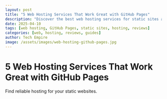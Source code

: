 ```yaml
---
layout: post
title: "5 Web Hosting Services That Work Great with GitHub Pages"
description: "Discover the best web hosting services for static sites and GitHub Pages in 2025."
date: 2025-04-10
tags: [web hosting, GitHub Pages, static sites, hosting, reviews]
categories: [web, hosting, reviews, guides]
author: Tech Empire
image: /assets/images/web-hosting-github-pages.jpg
---
```


# 5 Web Hosting Services That Work Great with GitHub Pages

Find reliable hosting for your static websites.